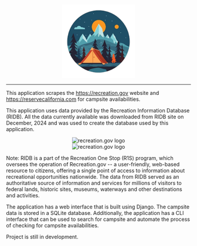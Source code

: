 <div align="center">
<a href="https://github.com/rudugampola/Campsite-Finder">
  <img src="https://github.com/rudugampola/CampQuest/blob/main/camp/static/images/campquest.png?raw=true"
    width="200" height="200" alt="campquest">
</a>
</div>

---

This application scrapes the https://recreation.gov website and https://reservecalifornia.com for campsite availabilities.

This application uses data provided by the Recreation Information Database (RIDB). All the data currently available was downloaded from RIDB site on December, 2024 and was used to create the database used by this application.
<div align="center"><img src="https://github.com/user-attachments/assets/c8dd586f-8b14-45c1-810b-31b344ed6071" alt="recreation.gov logo" height="90"></div>
<div align="center"><img src="https://github.com/user-attachments/assets/62f4c6e3-fe64-4cf4-ab68-abee53c21e1b" alt="recreation.gov logo" height="200"></div>


Note: RIDB is a part of the Recreation One Stop (R1S) program, which oversees the operation of Recreation.gov -- a user-friendly, web-based resource to citizens, offering a single point of access to information about recreational opportunities nationwide. The data from RIDB served as an authoritative source of information and services for millions of visitors to federal lands, historic sites, museums, waterways and other destinations and activities.

The application has a web interface that is built using Django. The campsite data is stored in a SQLite database.
Additionally, the application has a CLI interface that can be used to search for campsite and automate the process of checking for campsite availabilities.

Project is still in development.
